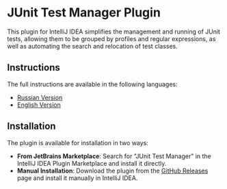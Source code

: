 # JUnit Test Manager Plugin

This plugin for IntelliJ IDEA simplifies the management and running of JUnit tests, allowing them to be grouped by profiles and regular expressions, as well as automating the search and relocation of test classes.

## Instructions

The full instructions are available in the following languages:

- [Russian Version](docs/README_RU.md)
- [English Version](docs/README_EN.md)

## Installation

The plugin is available for installation in two ways:

- **From JetBrains Marketplace**: Search for "JUnit Test Manager" in the IntelliJ IDEA Plugin Marketplace and install it directly.
- **Manual Installation**: Download the plugin from the [GitHub Releases](https://github.com/Kuznetsov-Igor/Junit-Test-Manager/releases) page and install it manually in IntelliJ IDEA.
